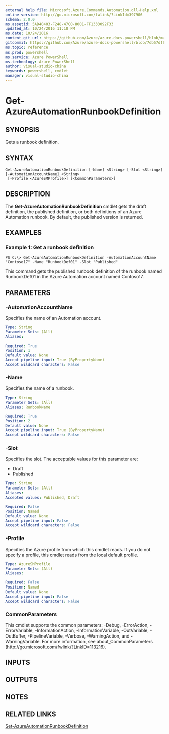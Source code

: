 ```yaml
---
external help file: Microsoft.Azure.Commands.Automation.dll-Help.xml
online version: http://go.microsoft.com/fwlink/?LinkId=397906
schema: 2.0.0
ms.assetid: 5AD40403-F248-47C0-8001-FF1333092F33
updated_at: 10/24/2016 11:18 PM
ms.date: 10/24/2016
content_git_url: https://github.com/Azure/azure-docs-powershell/blob/master/azureps-cmdlets-docs/ServiceManagement/Azure.Automation/v3.0.0/Get-AzureAutomationRunbookDefinition.md
gitcommit: https://github.com/Azure/azure-docs-powershell/blob/7db57df6b5e709a7c001e6de362a1240d7583ae8/azureps-cmdlets-docs/ServiceManagement/Azure.Automation/v3.0.0/Get-AzureAutomationRunbookDefinition.md
ms.topic: reference
ms.prod: powershell
ms.service: Azure PowerShell
ms.technology: Azure PowerShell
author: visual-studio-china
keywords: powershell, cmdlet
manager: visual-studio-china
---
```


# Get-AzureAutomationRunbookDefinition

## SYNOPSIS
Gets a runbook definition.

## SYNTAX

```
Get-AzureAutomationRunbookDefinition [-Name] <String> [-Slot <String>] [-AutomationAccountName] <String>
 [-Profile <AzureSMProfile>] [<CommonParameters>]
```

## DESCRIPTION
The **Get-AzureAutomationRunbookDefinition** cmdlet gets the draft definition, the published definition, or both definitions of an Azure Automation runbook.
By default, the published version is returned.

## EXAMPLES

### Example 1: Get a runbook definition
```
PS C:\> Get-AzureAutomationRunbookDefinition -AutomationAccountName "Contoso17" -Name "RunbookDef01" -Slot "Published"
```

This command gets the published runbook definition of the runbook named RunbookDef01 in the Azure Automation account named Contoso17.

## PARAMETERS

### -AutomationAccountName
Specifies the name of an Automation account.

```yaml
Type: String
Parameter Sets: (All)
Aliases: 

Required: True
Position: 1
Default value: None
Accept pipeline input: True (ByPropertyName)
Accept wildcard characters: False
```

### -Name
Specifies the name of a runbook.

```yaml
Type: String
Parameter Sets: (All)
Aliases: RunbookName

Required: True
Position: 2
Default value: None
Accept pipeline input: True (ByPropertyName)
Accept wildcard characters: False
```

### -Slot
Specifies the slot.
The acceptable values for this parameter are:

- Draft
- Published

```yaml
Type: String
Parameter Sets: (All)
Aliases: 
Accepted values: Published, Draft

Required: False
Position: Named
Default value: None
Accept pipeline input: False
Accept wildcard characters: False
```

### -Profile
Specifies the Azure profile from which this cmdlet reads.
If you do not specify a profile, this cmdlet reads from the local default profile.

```yaml
Type: AzureSMProfile
Parameter Sets: (All)
Aliases: 

Required: False
Position: Named
Default value: None
Accept pipeline input: False
Accept wildcard characters: False
```

### CommonParameters
This cmdlet supports the common parameters: -Debug, -ErrorAction, -ErrorVariable, -InformationAction, -InformationVariable, -OutVariable, -OutBuffer, -PipelineVariable, -Verbose, -WarningAction, and -WarningVariable. For more information, see about_CommonParameters (http://go.microsoft.com/fwlink/?LinkID=113216).

## INPUTS

## OUTPUTS

## NOTES

## RELATED LINKS

[Set-AzureAutomationRunbookDefinition](.\Set-AzureAutomationRunbookDefinition.md)


